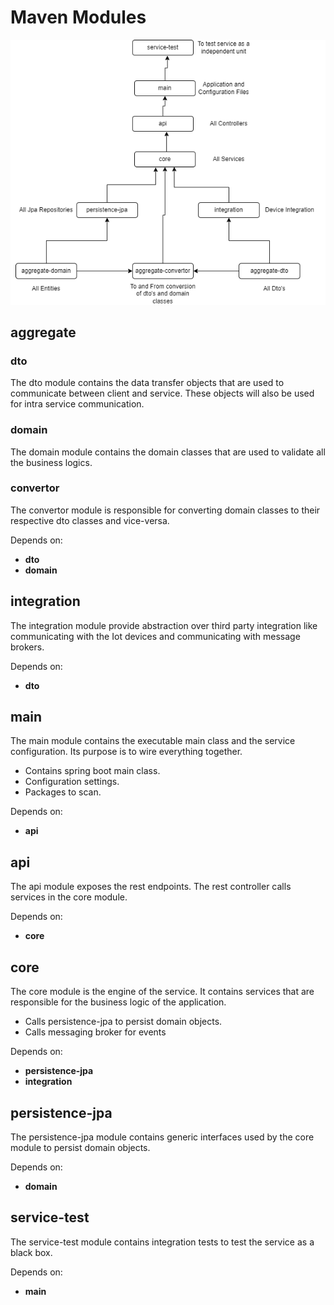 # Maven Modules

![img.png](modules_dependencies.png)

## aggregate
### dto
The dto module contains the data transfer objects that are used to communicate between client and service. These objects will also be used for intra service communication.
### domain
The domain module contains the domain classes that are used to validate all the business logics.
### convertor
The convertor module is responsible for converting domain classes to their respective dto classes and vice-versa.

Depends on:
- **dto**
- **domain**

## integration
The integration module provide abstraction over third party integration like communicating with the Iot devices and communicating with message brokers. 

Depends on:
- **dto**

## main
The main module contains the executable main class and the service configuration. Its purpose is to wire everything together.
- Contains spring boot main class.
- Configuration settings.
- Packages to scan.

Depends on:
- **api**

## api
The api module exposes the rest endpoints. The rest controller calls services in the core module.

Depends on:
- **core**


## core
The core module is the engine of the service. It contains services that are responsible for the business logic of the application.
- Calls persistence-jpa to persist domain objects.
- Calls messaging broker for events

Depends on:
- **persistence-jpa**
- **integration**

## persistence-jpa
The persistence-jpa module contains generic interfaces used by the core module to persist domain objects.

Depends on:
- **domain**


## service-test
The service-test module contains integration tests to test the service as a black box.

Depends on:
- **main**


